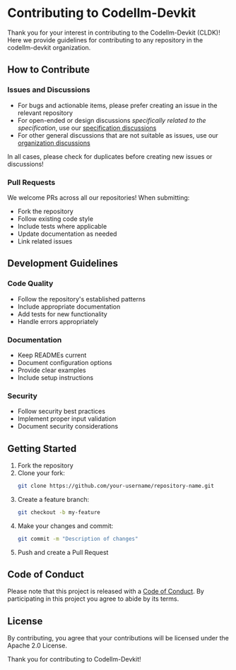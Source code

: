 # Contributing to Codellm-Devkit

Thank you for your interest in contributing to the Codellm-Devkit (CLDK)! Here we provide guidelines for contributing to any repository in the codellm-devkit organization.

## How to Contribute

### Issues and Discussions
- For bugs and actionable items, please prefer creating an issue in the relevant repository
- For open-ended or design discussions _specifically related to the specification_, use our [specification discussions](https://github.com/codellm-devkit/specification/discussions)
- For other general discussions that are not suitable as issues, use our [organization discussions](https://github.com/orgs/codellm-devkit/discussions)

In all cases, please check for duplicates before creating new issues or discussions!

### Pull Requests
We welcome PRs across all our repositories! When submitting:
- Fork the repository
- Follow existing code style
- Include tests where applicable
- Update documentation as needed
- Link related issues

## Development Guidelines

### Code Quality
- Follow the repository's established patterns
- Include appropriate documentation
- Add tests for new functionality
- Handle errors appropriately

### Documentation
- Keep READMEs current
- Document configuration options
- Provide clear examples
- Include setup instructions

### Security
- Follow security best practices
- Implement proper input validation
- Document security considerations

## Getting Started

1. Fork the repository
2. Clone your fork:
    ```bash
    git clone https://github.com/your-username/repository-name.git
    ```
3. Create a feature branch:
    ```bash
    git checkout -b my-feature
    ```
4. Make your changes and commit:
    ```bash
    git commit -m "Description of changes"
    ```
5. Push and create a Pull Request

## Code of Conduct

Please note that this project is released with a [Code of Conduct](CODE_OF_CONDUCT.md). By participating in this project you agree to abide by its terms.

## License

By contributing, you agree that your contributions will be licensed under the Apache 2.0 License.

Thank you for contributing to Codellm-Devkit!